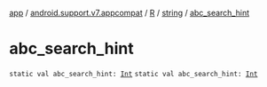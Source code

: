 [app](../../../index.md) / [android.support.v7.appcompat](../../index.md) / [R](../index.md) / [string](index.md) / [abc_search_hint](.)

# abc_search_hint

`static val abc_search_hint: `[`Int`](https://kotlinlang.org/api/latest/jvm/stdlib/kotlin/-int/index.html)
`static val abc_search_hint: `[`Int`](https://kotlinlang.org/api/latest/jvm/stdlib/kotlin/-int/index.html)